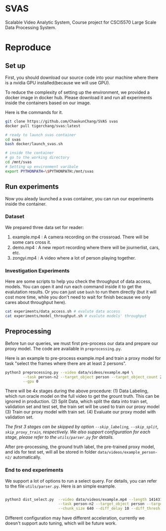 # SVAS
Scalable Video Analytic System, Course project for CSCI5570 Large Scale Data Processing System.

# Reproduce

## Set up
First, you should download our source code into your machine where there is a nvidia GPU installed(because we will use GPU).

To reduce the complexity of setting up the environment, we provided a docker image in docker hub. Please download it and run all experiments inside the containers based on our image.

Here is the commands for it. 
``` Bash
git clone https://github.com/ChaokunChang/SVAS svas
docker pull tigerchang/svas:latest
```

``` Bash
# ready to launch svas container
cd svas
bash docker/launch_svas.sh

# inside the container
# go to the working directory
cd /mnt/svas
# Setting up environment varibale
export PYTHONPATH=\$PYTHONPATH:/mnt/svas
```

## Run experiments

Now you aleady launched a svas container, you can run our experiments inside the container.

### Dataset

We prepared three data set for reader: 

1. example.mp4 : A camera recording on the crossroad. There will be some cars cross it.
2. demo.mp4 : A new report recording where there will be journerlist, cars, etc.
3. zongyi.mp4 : A video where a lot of person playing together.

### Investigation Experiments

Here are some scripts to help you check the throughput of data access, models. You can open it and run each command inside it to get the evalutation results. Or you can just use `bash` to run them directly (but it will cost more time, while you don't need to wait for finish because we only cares about throughput here).

``` Bash
cat experiments/data_access.sh # evalute data access
cat experiments/model_throughput.sh # evalute models' throughput
```

## Preprocessing

Before tun our queries, we must first pre-process our data and prepare our proxy model. The code are available in `preprocessing.py`.

Here is an example to pre-process example.mp4 and train a proxy model for task "select the frames where there are at least 2 persons". 

``` Bash
python3 preprocessing.py --video data/videos/example.mp4 \
        --task person-n2 --target_object person --target_object_count 2 \
        --gpu 0
```

There will be 4x stages during the above procedure: (1) Data Labeling, which run oracle model on the full video to get the grount truth. This can be ignored in production. (2) Split Data, which split the data into train set, validation set and test set, the train set will be used to train our proxy model (3) Train our proxy model with train set. (4) Evaluate our proxy model with validation set.

*The first 3 stages can be skipped by option `--skip_labeling`, `--skip_split`, `skip_proxy_train`, respectively. We also support configuration for each stage, please refer to the `utils/parser.py` for details.*

After pre-processing, the ground truth label, the pre-trained proxy model, and ids for test set, will all be stored in folder `data/videos/example_person-n2/` automatically.

### End to end experiments

We support a lot of options to run a select query. For details, you can refer to the file `utils/parser.py`. Here is an simple example.

``` Bash

python3 dist_select.py  --video data/videos/example.mp4 --length 141431 \
                        --task person-n2 --target_object person --target_object_count 2 \
                        --chunk_size 640 --diff_delay 10 --diff_thresh 1e-5 --num_gpus 4

```

Different configuration may have different acceleration, currently we doesn't support auto tuning, which will be future work.
